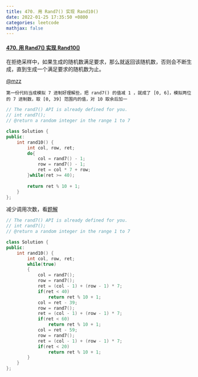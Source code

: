 ```yaml
---
title: 470. 用 Rand7() 实现 Rand10()
date: 2022-01-25 17:35:50 +0800
categories: leetcode
mathjax: false
---
```


#### [470. 用 Rand7() 实现 Rand10()](https://leetcode-cn.com/problems/implement-rand10-using-rand7/)

在拒绝采样中，如果生成的随机数满足要求，那么就返回该随机数，否则会不断生成，直到生成一个满足要求的随机数为止。

[@mzz](https://leetcode-cn.com/u/coderookie-71/)

```
第一份代码当成模拟 7 进制好理解些，把 rand7() 的值减 1 ，就成了 [0, 6]，模拟两位的 7 进制数，取 [0, 39] 范围内的值，对 10 取余后加一
```

```c++
// The rand7() API is already defined for you.
// int rand7();
// @return a random integer in the range 1 to 7

class Solution {
public:
    int rand10() {
        int col, row, ret;
        do{
            col = rand7() - 1;
            row = rand7() - 1;
            ret = col * 7 + row;
        }while(ret >= 40);
        
        return ret % 10 + 1;
    }
};
```


减少调用次数，看[题解](https://leetcode-cn.com/problems/implement-rand10-using-rand7/solution/yong-rand7-shi-xian-rand10-by-leetcode-s-qbmd/)

```c++
// The rand7() API is already defined for you.
// int rand7();
// @return a random integer in the range 1 to 7

class Solution {
public:
    int rand10() {
        int col, row, ret;
        while(true)
        {
            col = rand7();
            row = rand7();
            ret = (col - 1) + (row - 1) * 7;
            if(ret < 40)
                return ret % 10 + 1;
            col = ret - 39;
            row = rand7();
            ret = (col - 1) + (row - 1) * 7;
            if(ret < 60)
                return ret % 10 + 1;
            col = ret - 59;
            row = rand7();
            ret = (col - 1) + (row - 1) * 7;
            if(ret < 20)
                return ret % 10 + 1;
        }
    }
};
```
